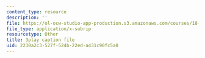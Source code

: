 ```yaml
---
content_type: resource
description: ''
file: https://ol-ocw-studio-app-production.s3.amazonaws.com/courses/18-03sc-differential-equations-fall-2011/2230a2c3527f524b22eda431c90fc5a8_LjqUV6vqwkg.srt
file_type: application/x-subrip
resourcetype: Other
title: 3play caption file
uid: 2230a2c3-527f-524b-22ed-a431c90fc5a8
---
```

